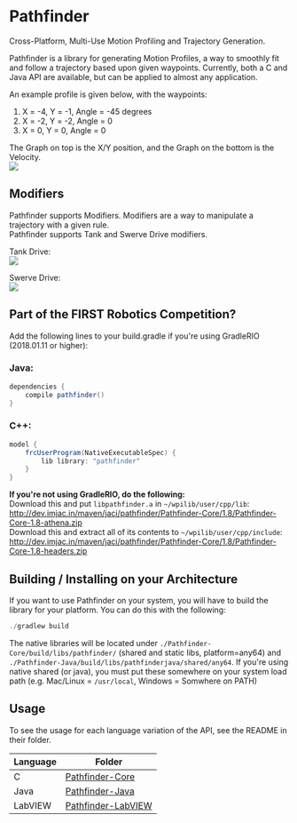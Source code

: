 # Pathfinder
Cross-Platform, Multi-Use Motion Profiling and Trajectory Generation.

Pathfinder is a library for generating Motion Profiles, a way to smoothly fit and follow a trajectory based upon 
given waypoints. Currently, both a C and Java API are available, but can be applied to almost any application.

An example profile is given below, with the waypoints:  
1) X = -4, Y = -1, Angle = -45 degrees  
2) X = -2, Y = -2, Angle = 0  
3) X = 0,  Y = 0,  Angle = 0

The Graph on top is the X/Y position, and the Graph on the bottom is the Velocity.  
![](img/trajectory.png)

## Modifiers
Pathfinder supports Modifiers. Modifiers are a way to manipulate a trajectory with a given rule.  
Pathfinder supports Tank and Swerve Drive modifiers.  

Tank Drive:  
![](img/tank.png)

Swerve Drive:  
![](img/swerve.png)

## Part of the FIRST Robotics Competition?
Add the following lines to your build.gradle if you're using GradleRIO (2018.01.11 or higher):

### Java:
```gradle
dependencies {
    compile pathfinder()
}
```

### C++:
```gradle
model {
    frcUserProgram(NativeExecutableSpec) {
        lib library: "pathfinder"
    }
}
```

**If you're not using GradleRIO, do the following:**  
Download this and put `libpathfinder.a` in `~/wpilib/user/cpp/lib`: http://dev.imjac.in/maven/jaci/pathfinder/Pathfinder-Core/1.8/Pathfinder-Core-1.8-athena.zip   
Download this and extract all of its contents to `~/wpilib/user/cpp/include`: http://dev.imjac.in/maven/jaci/pathfinder/Pathfinder-Core/1.8/Pathfinder-Core-1.8-headers.zip   

## Building / Installing on your Architecture
If you want to use Pathfinder on your system, you will have to build the library for your platform. You can do this with the following:

```java
./gradlew build
```

The native libraries will be located under `./Pathfinder-Core/build/libs/pathfinder/` (shared and static libs, platform=any64) and `./Pathfinder-Java/build/libs/pathfinderjava/shared/any64`. If you're using native shared (or java), you must put these somewhere on your system load path (e.g. Mac/Linux = `/usr/local`, Windows = Somwhere on PATH)

## Usage
To see the usage for each language variation of the API, see the README in their folder.

| Language | Folder |
| -------- | ------ |
| C        | [Pathfinder-Core](Pathfinder-Core/) |
| Java     | [Pathfinder-Java](Pathfinder-Java/) |
| LabVIEW  | [Pathfinder-LabVIEW](Pathfinder-LabVIEW/) |
